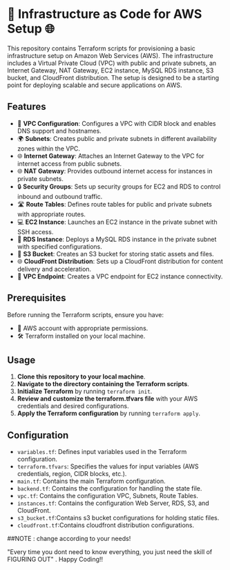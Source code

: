 # 🚀 Infrastructure as Code for AWS Setup 🌐

This repository contains Terraform scripts for provisioning a basic infrastructure setup on Amazon Web Services (AWS). The infrastructure includes a Virtual Private Cloud (VPC) with public and private subnets, an Internet Gateway, NAT Gateway, EC2 instance, MySQL RDS instance, S3 bucket, and CloudFront distribution. The setup is designed to be a starting point for deploying scalable and secure applications on AWS.

## Features

- 🔧 **VPC Configuration**: Configures a VPC with CIDR block and enables DNS support and hostnames.
- 🌍 **Subnets**: Creates public and private subnets in different availability zones within the VPC.
- 🌐 **Internet Gateway**: Attaches an Internet Gateway to the VPC for internet access from public subnets.
- 🌐 **NAT Gateway**: Provides outbound internet access for instances in private subnets.
- 🔒 **Security Groups**: Sets up security groups for EC2 and RDS to control inbound and outbound traffic.
- 🛣️ **Route Tables**: Defines route tables for public and private subnets with appropriate routes.
- 💻 **EC2 Instance**: Launches an EC2 instance in the private subnet with SSH access.
- 🐬 **RDS Instance**: Deploys a MySQL RDS instance in the private subnet with specified configurations.
- 📁 **S3 Bucket**: Creates an S3 bucket for storing static assets and files.
- 🌐 **CloudFront Distribution**: Sets up a CloudFront distribution for content delivery and acceleration.
- 🔗 **VPC Endpoint**: Creates a VPC endpoint for EC2 instance connectivity.

## Prerequisites

Before running the Terraform scripts, ensure you have:

- 🔑 AWS account with appropriate permissions.
- 🛠️ Terraform installed on your local machine.

## Usage

1. **Clone this repository to your local machine**.
2. **Navigate to the directory containing the Terraform scripts**.
3. **Initialize Terraform** by running `terraform init`.
4. **Review and customize the terraform.tfvars file** with your AWS credentials and desired configurations.
5. **Apply the Terraform configuration** by running `terraform apply`.

## Configuration

- `variables.tf`: Defines input variables used in the Terraform configuration.
- `terraform.tfvars`: Specifies the values for input variables (AWS credentials, region, CIDR blocks, etc.).
- `main.tf`: Contains the main Terraform configuration.
- `backend.tf`: Contains the configuration for handling the state file.
- `vpc.tf`: Contains the configuration VPC, Subnets, Route Tables.
- `instances.tf`: Contains the configuration Web Server, RDS, S3, and CloudFront.
- `s3_bucket.tf`:Contains s3 bucket configurations for holding static files.
- `cloudfront.tf`:Contains cloudfront distribution configurations.


##NOTE : change according to your needs!

"Every time you dont need to know everything, you just need the skill of FIGURING OUT" . Happy Coding!!

